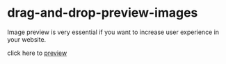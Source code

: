 # drag-and-drop-preview-images
 Image preview is very essential if you want to increase user experience in your website.

click here to [preview](https://youtu.be/tU-hLqSDc-w)

